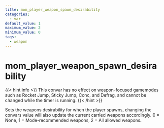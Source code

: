 ```yaml
---
title: mom_player_weapon_spawn_desirability
categories:
  - var
default_value: 1
maximum_value: 2
minimum_value: 0
tags:
  - weapon
---
```


# mom_player_weapon_spawn_desirability

{{< hint info >}}
This convar has no effect on weapon-focused gamemodes such as Rocket Jump, Sticky Jump, Conc, and Defrag, and cannot be changed while the timer is running.
{{< /hint >}}

Sets the weapons desirability for when the player spawns, changing the convars value will also update the current carried weapons accordingly.
0 = None, 1 = Mode-recommended weapons, 2 = All allowed weapons.
